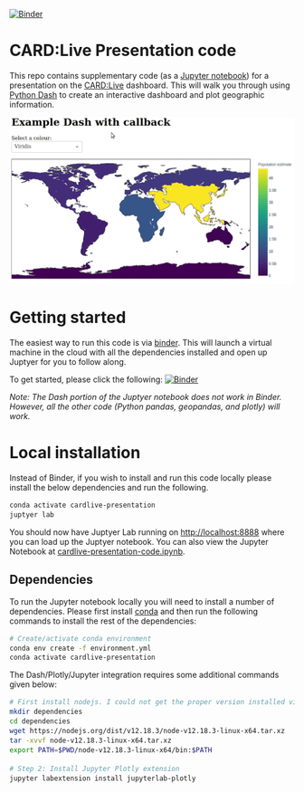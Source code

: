 [![Binder](https://mybinder.org/badge_logo.svg)][binder-link]

# CARD:Live Presentation code

This repo contains supplementary code (as a [Jupyter notebook][]) for a presentation on the [CARD:Live][] dashboard. This will walk you through using [Python Dash][] to create an interactive dashboard and plot geographic information.

![dash-callback][]

# Getting started

The easiest way to run this code is via [binder][]. This will launch a virtual machine in the cloud with all the dependencies installed and open up Juptyer for you to follow along.

To get started, please click the following: [![Binder](https://mybinder.org/badge_logo.svg)][binder-link]

*Note: The Dash portion of the Juptyer notebook does not work in Binder. However, all the other code (Python pandas, geopandas, and plotly) will work.*

# Local installation

Instead of Binder, if you wish to install and run this code locally please install the below dependencies and run the following.

```bash
conda activate cardlive-presentation
juptyer lab
```

You should now have Juptyer Lab running on <http://localhost:8888> where you can load up the Juptyer notebook. You can also view the Jupyter Notebook at [cardlive-presentation-code.ipynb][].

## Dependencies

To run the Jupyter notebook locally you will need to install a number of dependencies. Please first install [conda][] and then run the following commands to install the rest of the dependencies:

```bash
# Create/activate conda environment
conda env create -f environment.yml
conda activate cardlive-presentation
```

The Dash/Plotly/Jupyter integration requires some additional commands given below:

```bash
# First install nodejs. I could not get the proper version installed via conda so I am installing from the website.
mkdir dependencies
cd dependencies
wget https://nodejs.org/dist/v12.18.3/node-v12.18.3-linux-x64.tar.xz
tar -xvvf node-v12.18.3-linux-x64.tar.xz
export PATH=$PWD/node-v12.18.3-linux-x64/bin:$PATH

# Step 2: Install Jupyter Plotly extension
jupyter labextension install jupyterlab-plotly
```

[CARD:Live]: https://card.mcmaster.ca/live
[Python Dash]: https://plotly.com/dash/
[cardlive-presentation-code.ipynb]: cardlive-presentation-code.ipynb
[Jupyter notebook]: https://jupyter.org/
[conda]: https://docs.conda.io/en/latest/miniconda.html
[binder-link]: https://mybinder.org/v2/gh/apetkau/cardlive-presentation-2020/presentation-v1?filepath=cardlive-presentation-code.ipynb
[binder]: https://mybinder.org/
[dash-callback]: images/dash-callback.gif
